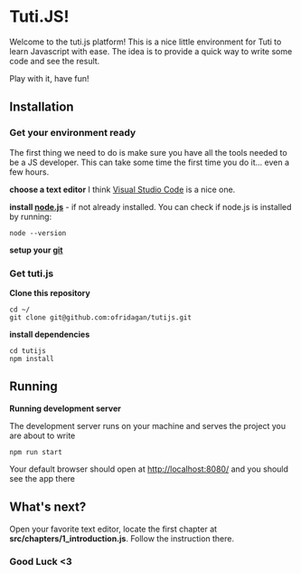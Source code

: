 
# Tuti.JS!

Welcome to the tuti.js platform!
This is a nice little environment for Tuti to learn Javascript with ease.
The idea is to provide a quick way to write some code and see the result.

Play with it, have fun!


## Installation	

### Get your environment ready
The first thing we need to do is make sure you have all the tools needed to be a JS developer.
This can take some time the first time you do it... even a few hours.

**choose a text editor** I think [Visual Studio Code](https://code.visualstudio.com/) is a nice one.

**install [node.js](https://nodejs.org/)** - if not already installed.
You can check if node.js is installed by running:

    node --version

**setup your [git](https://help.github.com/en/github/getting-started-with-github/set-up-git#setting-up-git)**


### Get tuti.js
**Clone this repository**

    cd ~/
    git clone git@github.com:ofridagan/tutijs.git

**install dependencies**

	cd tutijs
    npm install

## Running

**Running development server**

The development server runs on your machine and serves the project you are about to write

    npm run start
  Your default browser should open at [http://localhost:8080/](http://localhost:8080/) and you should see the app there

## What's next?

Open your favorite text editor, locate the first chapter at **src/chapters/1_introduction.js**.
Follow the instruction there.

### Good Luck <3 ###
